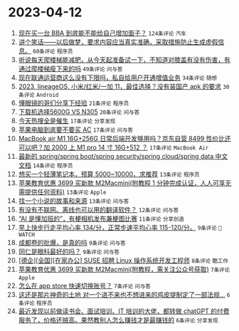 # 2023-04-12

1. [现在买一台 BBA 到底能不能给自己增加面子？](https://www.v2ex.com/t/931791) `124条评论` `汽车`
1. [讲个笑话——以后做梦，要求内容应当真实准确，采取措施防止生成虚假信息。](https://www.v2ex.com/t/931819) `60条评论` `程序员`
1. [听说每天爬楼梯能减肥，从今天起准备试一下，不知道对膝盖有没有伤害，有通过爬楼梯瘦下来的吗](https://www.v2ex.com/t/931797) `49条评论` `问与答`
1. [现在联通运营商这么没有下限吗，私自给用户开通增值业务](https://www.v2ex.com/t/931795) `34条评论` `随想`
1. [2023, lineageOS, 小米/红米/一加 11，最佳选择？没有装国产 apk 的要求](https://www.v2ex.com/t/931798) `30条评论` `Android`
1. [懂眼镜的哥们分享下经验](https://www.v2ex.com/t/931825) `21条评论` `程序员`
1. [下载机选择5600G VS N305](https://www.v2ex.com/t/931813) `20条评论` `问与答`
1. [今天热搜全是催生](https://www.v2ex.com/t/931855) `17条评论` `分享发现`
1. [苹果电脑到底要不要买 AC](https://www.v2ex.com/t/931815) `17条评论` `问与答`
1. [MacBook air M1 16G+256G 日常后端开发够用吗？京东自营 8499 性价比还可以吧？加 2000 上 M1 pro 14 寸 16G+512 ？](https://www.v2ex.com/t/931793) `17条评论` `MacBook Air`
1. [最新的 spring/spring boot/spring security/spring cloud/spring data 中文文档](https://www.v2ex.com/t/931814) `14条评论` `程序员`
1. [想买一个轻薄笔记本，预算 5000~10000，求推荐](https://www.v2ex.com/t/931856) `13条评论` `程序员`
1. [苹果教育优惠 3699 买新款 M2Macmini(附教程 1 分钟完成认证，人人可享无需提供任何资料)](https://www.v2ex.com/t/931832) `13条评论` `Apple`
1. [找一个小说的故事和来源](https://www.v2ex.com/t/931785) `13条评论` `问与答`
1. [有没有不联网、离线也可以用的翻译软件？](https://www.v2ex.com/t/931790) `12条评论` `问与答`
1. [“AI 是懂加班的”，有梗相机发布兼梗图比赛](https://www.v2ex.com/t/931829) `11条评论` `分享创造`
1. [早上快步行走平均心率 134/分，正常步速平均心率 115-120/分。](https://www.v2ex.com/t/931844) `9条评论` ` WATCH`
1. [成都卷的批爆，是真的吗](https://www.v2ex.com/t/931840) `9条评论` `问与答`
1. [同仁是眼科最好的吗？](https://www.v2ex.com/t/931800) `9条评论` `问与答`
1. [[德企][全国][在家办公] SUSE 招聘 Linux 操作系统开发工程师](https://www.v2ex.com/t/931808) `8条评论` `酷工作`
1. [苹果教育优惠 3699 买新款 M2Macmini(附教程，需关注公众号获取)](https://www.v2ex.com/t/931854) `7条评论` `Apple`
1. [怎么在 app store 快速切换账号？](https://www.v2ex.com/t/931805) `7条评论` `问与答`
1. [这还是那片神奇的土地 对一个进不来也不想进来的鸡皮提制定了一部法规...](https://www.v2ex.com/t/931842) `6条评论` `程序员`
1. [最近发现以前做读书会、面试培训、IT 培训的大佬，都转做 chatGPT 的付费服务了，价格还贼高。果然教别人怎么赚钱才是最赚钱的](https://www.v2ex.com/t/931822) `6条评论` `分享发现`
